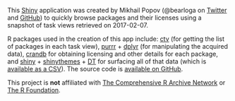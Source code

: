This [Shiny](https://shiny.rstudio.com/) application was created by Mikhail Popov (@bearloga on [Twitter](https://twitter.com/bearloga) and [GitHub](https://github.com/bearloga)) to quickly browse packages and their licenses using a snapshot of task views retrieved on
2017-02-07.

R packages used in the creation of this app include: [ctv](https://cran.r-project.org/package=ctv) (for getting the list of packages in each task view), [purrr](https://cran.r-project.org/package=purrr) + [dplyr](https://cran.r-project.org/package=dplyr) (for manipulating the acquired data), [crandb](https://github.com/metacran/crandb) for obtaining licensing and other details for each package, and [shiny](https://cran.r-project.org/package=shiny) + [shinythemes](https://cran.r-project.org/package=shinythemes) + [DT](https://cran.r-project.org/package=DT) for surfacing all of that data (which is [available as a CSV](https://github.com/bearloga/taskviewr/raw/master/www/packages.csv)). The source code is [available on GitHub](https://github.com/bearloga/taskviewr).

This project is **not** affiliated with [The Comprehensive R Archive Network](https://cran.r-project.org/) or [The R Foundation](https://www.r-project.org/).
